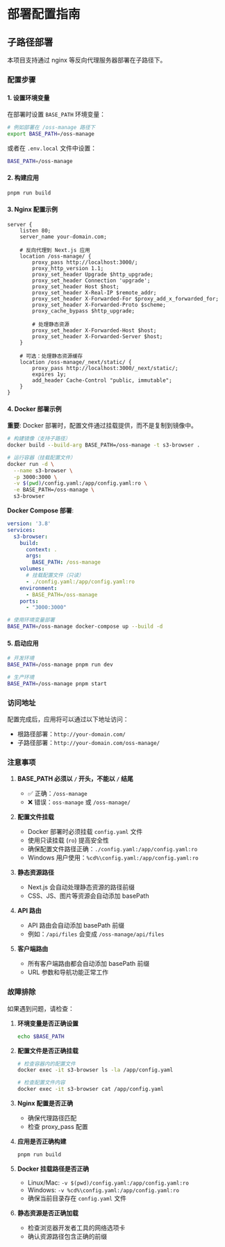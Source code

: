 # 部署配置指南

## 子路径部署

本项目支持通过 nginx 等反向代理服务器部署在子路径下。

### 配置步骤

#### 1. 设置环境变量

在部署时设置 `BASE_PATH` 环境变量：

```bash
# 例如部署在 /oss-manage 路径下
export BASE_PATH=/oss-manage
```

或者在 `.env.local` 文件中设置：

```bash
BASE_PATH=/oss-manage
```

#### 2. 构建应用

```bash
pnpm run build
```

#### 3. Nginx 配置示例

```nginx
server {
    listen 80;
    server_name your-domain.com;

    # 反向代理到 Next.js 应用
    location /oss-manage/ {
        proxy_pass http://localhost:3000/;
        proxy_http_version 1.1;
        proxy_set_header Upgrade $http_upgrade;
        proxy_set_header Connection 'upgrade';
        proxy_set_header Host $host;
        proxy_set_header X-Real-IP $remote_addr;
        proxy_set_header X-Forwarded-For $proxy_add_x_forwarded_for;
        proxy_set_header X-Forwarded-Proto $scheme;
        proxy_cache_bypass $http_upgrade;
        
        # 处理静态资源
        proxy_set_header X-Forwarded-Host $host;
        proxy_set_header X-Forwarded-Server $host;
    }

    # 可选：处理静态资源缓存
    location /oss-manage/_next/static/ {
        proxy_pass http://localhost:3000/_next/static/;
        expires 1y;
        add_header Cache-Control "public, immutable";
    }
}
```

#### 4. Docker 部署示例

**重要**: Docker 部署时，配置文件通过挂载提供，而不是复制到镜像中。

```bash
# 构建镜像（支持子路径）
docker build --build-arg BASE_PATH=/oss-manage -t s3-browser .

# 运行容器（挂载配置文件）
docker run -d \
  --name s3-browser \
  -p 3000:3000 \
  -v $(pwd)/config.yaml:/app/config.yaml:ro \
  -e BASE_PATH=/oss-manage \
  s3-browser
```

**Docker Compose 部署**:

```yaml
version: '3.8'
services:
  s3-browser:
    build:
      context: .
      args:
        BASE_PATH: /oss-manage
    volumes:
      # 挂载配置文件（只读）
      - ./config.yaml:/app/config.yaml:ro
    environment:
      - BASE_PATH=/oss-manage
    ports:
      - "3000:3000"
```

```bash
# 使用环境变量部署
BASE_PATH=/oss-manage docker-compose up --build -d
```

#### 5. 启动应用

```bash
# 开发环境
BASE_PATH=/oss-manage pnpm run dev

# 生产环境
BASE_PATH=/oss-manage pnpm start
```

### 访问地址

配置完成后，应用将可以通过以下地址访问：

- 根路径部署：`http://your-domain.com/`
- 子路径部署：`http://your-domain.com/oss-manage/`

### 注意事项

1. **BASE_PATH 必须以 `/` 开头，不能以 `/` 结尾**
   - ✅ 正确：`/oss-manage`
   - ❌ 错误：`oss-manage` 或 `/oss-manage/`

2. **配置文件挂载**
   - Docker 部署时必须挂载 `config.yaml` 文件
   - 使用只读挂载 (`ro`) 提高安全性
   - 确保配置文件路径正确：`./config.yaml:/app/config.yaml:ro`
   - Windows 用户使用：`%cd%\config.yaml:/app/config.yaml:ro`

3. **静态资源路径**
   - Next.js 会自动处理静态资源的路径前缀
   - CSS、JS、图片等资源会自动添加 basePath

4. **API 路由**
   - API 路由会自动添加 basePath 前缀
   - 例如：`/api/files` 会变成 `/oss-manage/api/files`

5. **客户端路由**
   - 所有客户端路由都会自动添加 basePath 前缀
   - URL 参数和导航功能正常工作

### 故障排除

如果遇到问题，请检查：

1. **环境变量是否正确设置**
   ```bash
   echo $BASE_PATH
   ```

2. **配置文件是否正确挂载**
   ```bash
   # 检查容器内的配置文件
   docker exec -it s3-browser ls -la /app/config.yaml
   
   # 检查配置文件内容
   docker exec -it s3-browser cat /app/config.yaml
   ```

3. **Nginx 配置是否正确**
   - 确保代理路径匹配
   - 检查 proxy_pass 配置

4. **应用是否正确构建**
   ```bash
   pnpm run build
   ```

5. **Docker 挂载路径是否正确**
   - Linux/Mac: `-v $(pwd)/config.yaml:/app/config.yaml:ro`
   - Windows: `-v %cd%\config.yaml:/app/config.yaml:ro`
   - 确保当前目录存在 `config.yaml` 文件

6. **静态资源是否正确加载**
   - 检查浏览器开发者工具的网络选项卡
   - 确认资源路径包含正确的前缀
